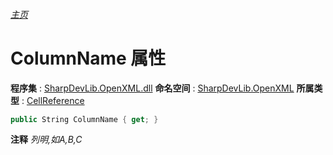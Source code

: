 ###### [主页](./Index.md "主页")
# ColumnName 属性
**程序集** : [SharpDevLib.OpenXML.dll](./SharpDevLib.OpenXML.assembly.md "SharpDevLib.OpenXML.dll")
**命名空间** : [SharpDevLib.OpenXML](./SharpDevLib.OpenXML.namespace.md "SharpDevLib.OpenXML")
**所属类型** : [CellReference](./SharpDevLib.OpenXML.CellReference.md "CellReference")
``` csharp
public String ColumnName { get; }
```
**注释**
*列明,如A,B,C*

